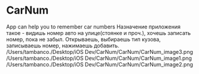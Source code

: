 # CarNum
App can help you to remember car numbers
Назначение приложения такое - видишь номер авто на улице(стоянке и проч.), хочешь записать номер, пока не забыл. Открываешь, выбираешь тип кузова, записываешь номер, нажимаешь добавить.  
/Users/tambanco./Desktop/iOS Dev/CarNum/CarNum/CarNum_image3.png
/Users/tambanco./Desktop/iOS Dev/CarNum/CarNum/CarNum_image1.png
/Users/tambanco./Desktop/iOS Dev/CarNum/CarNum/CarNum_image2.png
